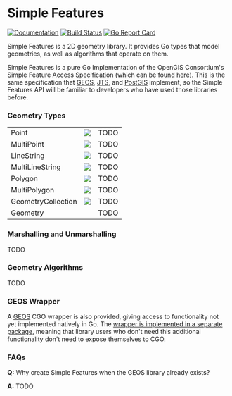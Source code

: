 # Simple Features

[![Documentation](https://img.shields.io/badge/go.dev-reference-007d9c?logo=go&logoColor=white&style=flat)](https://pkg.go.dev/github.com/peterstace/simplefeatures/geom?tab=doc)
[![Build Status](https://github.com/peterstace/simplefeatures/workflows/build/badge.svg)](https://github.com/peterstace/simplefeatures/actions)
[![Go Report
Card](https://goreportcard.com/badge/github.com/peterstace/simplefeatures)](https://goreportcard.com/report/github.com/peterstace/simplefeatures)

Simple Features is a 2D geometry library. It provides Go types that model
geometries, as well as algorithms that operate on them.

Simple Features is a pure Go Implementation of the OpenGIS Consortium's Simple
Feature Access Specification (which can be found
[here](http://www.opengeospatial.org/standards/sfa)). This is the same
specification that [GEOS](https://trac.osgeo.org/geos),
[JTS](https://locationtech.github.io/jts/), and [PostGIS](https://postgis.net/)
implement, so the Simple Features API will be familiar to developers who have
used those libraries before.

### Geometry Types

<table>

<tr>
<td>Point</td>
<td><a href="https://upload.wikimedia.org/wikipedia/commons/c/c2/SFA_Point.svg"><img src="https://upload.wikimedia.org/wikipedia/commons/c/c2/SFA_Point.svg"></a></td>
<td>TODO</td>
</tr>

<tr>
<td>MultiPoint</td>
<td><a href="https://upload.wikimedia.org/wikipedia/commons/d/d6/SFA_MultiPoint.svg"><img src="https://upload.wikimedia.org/wikipedia/commons/d/d6/SFA_MultiPoint.svg"></a></td>
<td>TODO</td>
</tr>

<tr>
<td>LineString</td>
<td><a href="https://upload.wikimedia.org/wikipedia/commons/b/b9/SFA_LineString.svg"><img src="https://upload.wikimedia.org/wikipedia/commons/b/b9/SFA_LineString.svg"></a></td>
<td>TODO</td>
</tr>

<tr>
<td>MultiLineString</td>
<td><a href="https://upload.wikimedia.org/wikipedia/commons/8/86/SFA_MultiLineString.svg"><img src="https://upload.wikimedia.org/wikipedia/commons/8/86/SFA_MultiLineString.svg"></a></td>
<td>TODO</td>
</tr>

<tr>
<td>Polygon</td>
<td><a href="https://upload.wikimedia.org/wikipedia/commons/5/55/SFA_Polygon_with_hole.svg"><img src="https://upload.wikimedia.org/wikipedia/commons/5/55/SFA_Polygon_with_hole.svg"></a></td>
<td>TODO</td>
</tr>

<tr>
<td>MultiPolygon</td>
<td><a href="https://upload.wikimedia.org/wikipedia/commons/3/3b/SFA_MultiPolygon_with_hole.svg"><img src="https://upload.wikimedia.org/wikipedia/commons/3/3b/SFA_MultiPolygon_with_hole.svg"></a></td>
<td>TODO</td>
</tr>

<tr>
<td>GeometryCollection</td>
<td><a href="https://upload.wikimedia.org/wikipedia/commons/1/1d/SFA_GeometryCollection.svg"><img src="https://upload.wikimedia.org/wikipedia/commons/1/1d/SFA_GeometryCollection.svg"></a></td>
<td>TODO</td>
</tr>

<tr>
<td>Geometry</td>
<td></td>
<td>TODO</td>
</tr>

</table>

### Marshalling and Unmarshalling

TODO

### Geometry Algorithms

TODO

### GEOS Wrapper

A [GEOS](https://www.osgeo.org/projects/geos/) CGO wrapper is also provided,
giving access to functionality not yet implemented natively in Go. The [wrapper
is implemented in a separate
package](https://pkg.go.dev/github.com/peterstace/simplefeatures/geos?tab=doc),
meaning that library users who don't need this additional functionality don't
need to expose themselves to CGO.

### FAQs

**Q:** Why create Simple Features when the GEOS library already exists?

**A:** TODO
